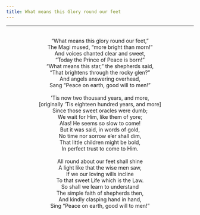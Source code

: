 ```yaml
---
title: What means this Glory round our feet
---
```


---
<center>
<br/>
“What means this glory round our feet,”<br/>
The Magi mused, “more bright than morn!”<br/>
And voices chanted clear and sweet,<br/>
“Today the Prince of Peace is born!”<br/>
“What means this star,” the shepherds said,<br/>
“That brightens through the rocky glen?”<br/>
And angels answering overhead,<br/>
Sang “Peace on earth, good will to men!”<br/>
<br/>
’Tis now two thousand years, and more,<br/>
[originally ’Tis eighteen hundred years, and more]<br/>
Since those sweet oracles were dumb;<br/>
We wait for Him, like them of yore;<br/>
Alas! He seems so slow to come!<br/>
But it was said, in words of gold,<br/>
No time nor sorrow e’er shall dim,<br/>
That little children might be bold,<br/>
In perfect trust to come to Him.<br/>
<br/>
All round about our feet shall shine<br/>
A light like that the wise men saw,<br/>
If we our loving wills incline<br/>
To that sweet Life which is the Law.<br/>
So shall we learn to understand<br/>
The simple faith of shepherds then,<br/>
And kindly clasping hand in hand,<br/>
Sing “Peace on earth, good will to men!”<br/>

</center>